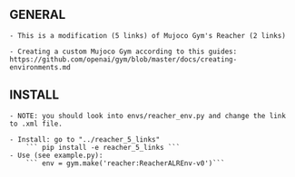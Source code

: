 ## GENERAL
    
    - This is a modification (5 links) of Mujoco Gym's Reacher (2 links)

    - Creating a custom Mujoco Gym according to this guides: https://github.com/openai/gym/blob/master/docs/creating-environments.md

## INSTALL
    - NOTE: you should look into envs/reacher_env.py and change the link to .xml file.  
    
    - Install: go to "../reacher_5_links"        
        ``` pip install -e reacher_5_links ```
    - Use (see example.py): 
        ``` env = gym.make('reacher:ReacherALREnv-v0')```